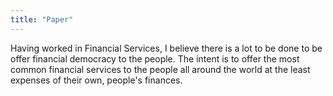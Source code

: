 ```yaml
---
title: "Paper"
---
```


Having worked in Financial Services, I believe there is a lot to be done to be
offer financial democracy to the people. The intent is to offer the most common
financial services to the people all around the world at the least expenses of
their own, people's finances.

